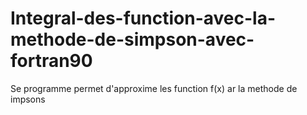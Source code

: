 # Integral-des-function-avec-la-methode-de-simpson-avec-fortran90
Se programme permet d'approxime les function f(x) ar la methode de impsons
